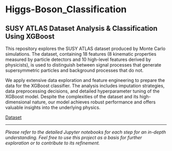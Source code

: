 # Higgs-Boson_Classification

## SUSY ATLAS Dataset Analysis & Classification Using XGBoost
This repository explores the SUSY ATLAS dataset produced by Monte Carlo simulations. The dataset, containing 18 features (8 kinematic properties measured by particle detectors and 10 high-level features derived by physicists), is used to distinguish between signal processes that generate supersymmetric particles and background processes that do not.

We apply extensive data exploration and feature engineering to prepare the data for the XGBoost classifier. The analysis includes imputation strategies, data preprocessing decisions, and detailed hyperparameter tuning of the XGBoost model. Despite the complexities of the dataset and its high-dimensional nature, our model achieves robust performance and offers valuable insights into the underlying physics.

[Dataset](https://www.kaggle.com/competitions/plaksha-23-ml-1-final-project/overview)

-------

_Please refer to the detailed Jupyter notebooks for each step for an in-depth understanding. Feel free to use this project as a basis for further exploration or to contribute to its refinement._

